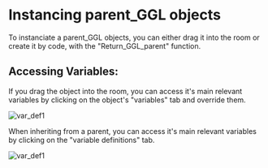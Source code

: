 # Instancing parent_GGL objects

To instanciate a parent_GGL objects, you can either drag it into the room or create it by code, with the "Return_GGL_parent" function.

## Accessing Variables:

If you drag the object into the room, you can access it's main relevant variables by clicking on the object's "variables" tab and override them.

![var_def1](https://github.com/Ced30/GML-GUI-Library-GGL-Documentation/blob/main/Images/variable_definitions2.png)


When inheriting from a parent, you can access it's main relevant variables by clicking on the "variable definitions" tab.

![var_def1](https://github.com/Ced30/GML-GUI-Library-GGL-Documentation/blob/main/Images/variable_definitions1.png)
